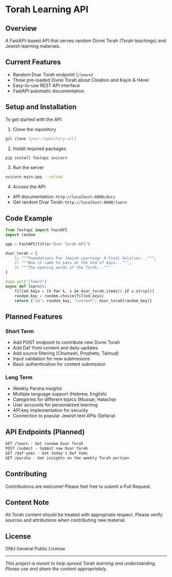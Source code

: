 # Torah Learning API

## Overview
A FastAPI-based API that serves random Divrei Torah (Torah teachings) and Jewish learning materials.

## Current Features
- Random Dvar Torah endpoint (`/learn`)
- Three pre-loaded Divrei Torah about Creation and Kayin & Hevel
- Easy-to-use REST API interface
- FastAPI automatic documentation

## Setup and Installation
To get started with the API:

1. Clone the repository
```bash
git clone [your-repository-url]
```

2. Install required packages
```bash
pip install fastapi uvicorn
```

3. Run the server
```bash
uvicorn main:app --reload
```

4. Access the API:
- API documentation: `http://localhost:8000/docs`
- Get random Dvar Torah: `http://localhost:8000/learn`

## Code Example
```python
from fastapi import FastAPI
import random

app = FastAPI(title="Dvar Torah API")

dvar_torah = {
    1: """Foundations For Jewish Learning: A Final Solution...""",
    2: """Now it came to pass at the end of days...""",
    3: """The opening words of the Torah..."""
}

@app.get("/learn")
async def learn():
    filled_keys = [k for k, v in dvar_torah.items() if v.strip()]
    random_key = random.choice(filled_keys)
    return {"id": random_key, "content": dvar_torah[random_key]}
```

## Planned Features

### Short Term
* Add POST endpoint to contribute new Divrei Torah
* Add Daf Yomi content and daily updates
* Add source filtering (Chumash, Prophets, Talmud)
* Input validation for new submissions
* Basic authentication for content submission

### Long Term
* Weekly Parsha insights
* Multiple language support (Hebrew, English)
* Categories for different topics (Mussar, Halacha)
* User accounts for personalized learning
* API key implementation for security
* Connection to popular Jewish text APIs (Sefaria)

## API Endpoints (Planned)
```markdown
GET /learn - Get random Dvar Torah
POST /submit - Submit new Dvar Torah
GET /daf-yomi - Get today's Daf Yomi
GET /parsha - Get insights on the weekly Torah portion
```

## Contributing
Contributions are welcome! Please feel free to submit a Pull Request.

## Content Note
All Torah content should be treated with appropriate respect. Please verify sources and attributions when contributing new material.

## License
GNU General Public License


---
*This project is meant to help spread Torah learning and understanding. Please use and share the content appropriately.*
